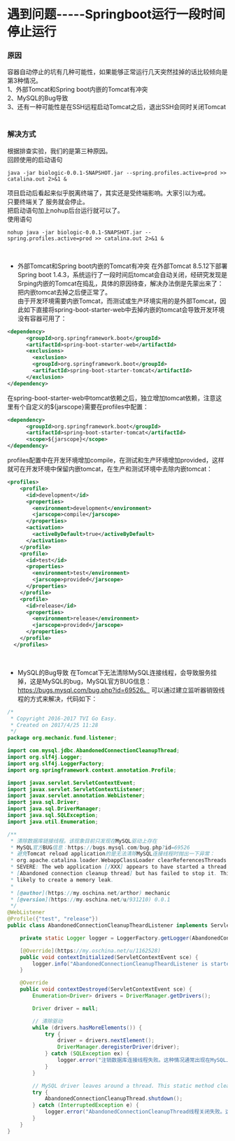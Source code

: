 # 遇到问题-----Springboot运行一段时间停止运行

### 原因
容器自动停止的坑有几种可能性，如果能够正常运行几天突然挂掉的话比较倾向是第3种情况。     
1、外部Tomcat和Spring boot内嵌的Tomcat有冲突    
2、MySQL的Bug导致    
3、还有一种可能性是在SSH远程启动Tomcat之后，退出SSH会同时关闭Tomcat    
&nbsp;    
### 解决方式
根据排查实验，我们的是第三种原因。     
回顾使用的启动语句    
```shell
java -jar biologic-0.0.1-SNAPSHOT.jar --spring.profiles.active=prod >> catalina.out 2>&1 &
```    
项目启动后看起来似乎脱离终端了，其实还是受终端影响。大家引以为戒。     
只要终端关了 服务就会停止。     
把启动语句加上nohup后台运行就可以了。     
使用语句    
```shell
nohup java -jar biologic-0.0.1-SNAPSHOT.jar --spring.profiles.active=prod >> catalina.out 2>&1 &
```    
&nbsp;    
* 外部Tomcat和Spring boot内嵌的Tomcat有冲突
在外部Tomcat 8.5.12下部署Spring boot 1.4.3，系统运行了一段时间后tomcat会自动关闭，经研究发现是Srping内嵌的Tomcat在捣乱，具体的原因待查，解决办法倒是先蒙出来了：把内嵌tomcat去掉之后便正常了。    
由于开发环境需要内嵌Tomcat，而测试或生产环境实用的是外部Tomcat，因此如下直接将spring-boot-starter-web中去掉内嵌的tomcat会导致开发环境没有容器可用了：   
```xml
<dependency>
      <groupId>org.springframework.boot</groupId>
      <artifactId>spring-boot-starter-web</artifactId>
      <exclusions>
        <exclusion>
        <groupId>org.springframework.boot</groupId>
        <artifactId>spring-boot-starter-tomcat</artifactId>
      </exclusion>
</dependency>
```    
在spring-boot-starter-web中tomcat依赖之后，独立增加tomcat依赖，注意这里有个自定义的${jarscope}需要在profiles中配置：
```xml
<dependency>
      <groupId>org.springframework.boot</groupId>
      <artifactId>spring-boot-starter-tomcat</artifactId>
      <scope>${jarscope}</scope>
</dependency>
```    
profiles配置中在开发环境增加<jarscope>compile</jarscope>，在测试和生产环境增加<jarscope>provided</jarscope>，这样就可在开发环境中保留内嵌tomcat，在生产和测试环境中去除内嵌tomcat：   
```xml
<profiles>
    <profile>
      <id>development</id>
      <properties>
        <environment>development</environment>
        <jarscope>compile</jarscope>
      </properties>
      <activation>
        <activeByDefault>true</activeByDefault>
      </activation>
    </profile>
    <profile>
      <id>test</id>
      <properties>
        <environment>test</environment>
        <jarscope>provided</jarscope>
      </properties>
    </profile>
    <profile>
      <id>release</id>
      <properties>
        <environment>release</environment>
        <jarscope>provided</jarscope>
      </properties>
    </profile>
  </profiles>
```    
&nbsp;    
* MySQL的Bug导致
在Tomcat下无法清除MySQL连接线程，会导致服务挂掉，这是MySQL的bug，MySQL官方BUG信息：https://bugs.mysql.com/bug.php?id=69526。 可以通过建立监听器销毁线程的方式来解决，代码如下：
```java
/*
 * Copyright 2016-2017 TVI Go Easy.
 * Created on 2017/4/25 11:28
 */
package org.mechanic.fund.listener;

import com.mysql.jdbc.AbandonedConnectionCleanupThread;
import org.slf4j.Logger;
import org.slf4j.LoggerFactory;
import org.springframework.context.annotation.Profile;

import javax.servlet.ServletContextEvent;
import javax.servlet.ServletContextListener;
import javax.servlet.annotation.WebListener;
import java.sql.Driver;
import java.sql.DriverManager;
import java.sql.SQLException;
import java.util.Enumeration;

/**
 * 清除数据库链接线程。该现象目前只发现在MySQL驱动上存在
 * MySQL官方BUG信息：https://bugs.mysql.com/bug.php?id=69526
 * 避免Tomcat reload application的是无法清除MySQL连接线程时抛出一下异常：
 * org.apache.catalina.loader.WebappClassLoader clearReferencesThreads
 * SEVERE: The web application [/XXX] appears to have started a thread named
 * [Abandoned connection cleanup thread] but has failed to stop it. This is very
 * likely to create a memory leak.
 *
 * [@author](https://my.oschina.net/arthor) mechanic
 * [@version](https://my.oschina.net/u/931210) 0.0.1
 */
@WebListener
@Profile({"test", "release"})
public class AbandonedConnectionCleanupTheardListener implements ServletContextListener {

    private static Logger logger = LoggerFactory.getLogger(AbandonedConnectionCleanupTheardListener.class);

    [@Override](https://my.oschina.net/u/1162528)
    public void contextInitialized(ServletContextEvent sce) {
        logger.info("AbandonedConnectionCleanupTheardListener is started.");
    }

    @Override
    public void contextDestroyed(ServletContextEvent sce) {
        Enumeration<Driver> drivers = DriverManager.getDrivers();

        Driver driver = null;

        // 清除驱动
        while (drivers.hasMoreElements()) {
            try {
                driver = drivers.nextElement();
                DriverManager.deregisterDriver(driver);
            } catch (SQLException ex) {
                logger.error("注销数据库连接线程失败。这种情况通常出现在MySQL上。");
            }
        }

        // MySQL driver leaves around a thread. This static method cleans it up.
        try {
            AbandonedConnectionCleanupThread.shutdown();
        } catch (InterruptedException e) {
            logger.error("AbandonedConnectionCleanupThread线程关闭失败。这种情况通常出现在MySQL上。");
        }
    }
}
```




